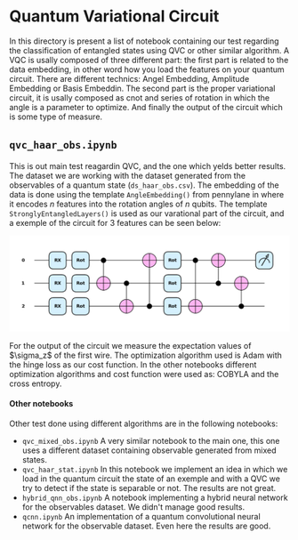 # Quantum Variational Circuit
In this directory is present a list of notebook containing our test regarding the classification of entangled states using QVC or other similar algorithm.
A VQC is usally composed of three different part: the first part is related to the data embedding, in other word how you load the features on your quantum circuit. There are different technics: Angel Embedding, Amplitude Embedding or Basis Embeddin. The second part is the proper variational circuit, it is usally composed as cnot and series of rotation in which the angle is a parameter to optimize. And finally the output of the circuit which is some type of measure.

## `qvc_haar_obs.ipynb`
This is out main test reagardin QVC, and the one which yelds better results. The dataset we are working with the dataset generated from the observables of a quantum state (`ds_haar_obs.csv`). 
The embedding of the data is done using the template `AngleEmbedding()` from pennylane in where it encodes $n$ features into the rotation angles of $n$ qubits. The template `StronglyEntangledLayers()` is used as our varational part of the circuit, and a exemple of the circuit for 3 features can be seen below:
<p align="center">
  <img src="https://github.com/Brusa99/EntanglementDetectionQML/blob/main/images/qvc.png">
</p>For the output of the circuit we measure the expectation values of $\sigma_z$ of the first wire.
The optimization algorithm used is Adam with the hinge loss as our cost function. In the other notebooks different optimization algorithms and cost function were used as: COBYLA and the cross entropy.

#### Other notebooks
Other test done using different algorithms are in the following notebooks:
- `qvc_mixed_obs.ipynb` A very similar notebook to the main one, this one uses a different dataset containing observable generated from mixed states. 
- `qvc_haar_stat.ipynb` In this notebook we implement an idea in which we load in the quantum circuit the state of an exemple and with a QVC we try to detect if the state is separable or not. The results are not great.
- `hybrid_qnn_obs.ipynb` A notebook implementing a hybrid neural network for the observables dataset. We didn't manage good results. 
- `qcnn.ipynb` An implementation of a quantum convolutional neural network for the observable dataset. Even here the results are good.

